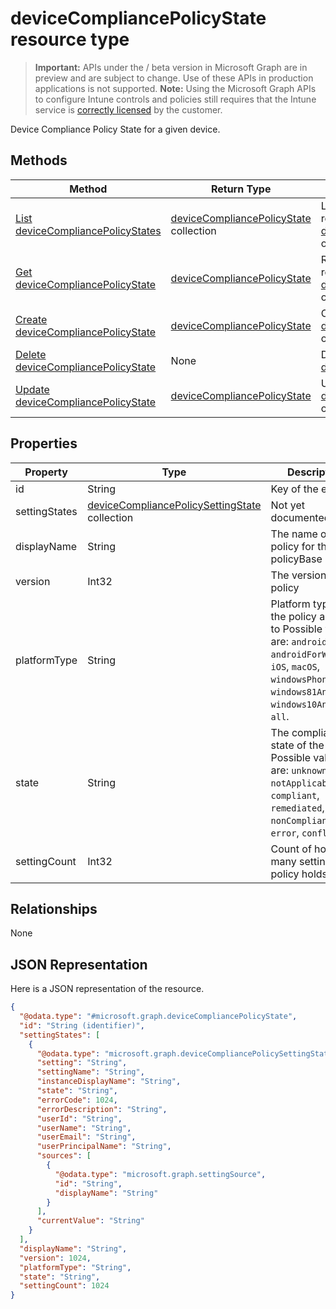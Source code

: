 ﻿# deviceCompliancePolicyState resource type

> **Important:** APIs under the / beta version in Microsoft Graph are in preview and are subject to change. Use of these APIs in production applications is not supported.
> **Note:** Using the Microsoft Graph APIs to configure Intune controls and policies still requires that the Intune service is [correctly licensed](https://go.microsoft.com/fwlink/?linkid=839381) by the customer.

Device Compliance Policy State for a given device.
## Methods
|Method|Return Type|Description|
|---|---|---|
|[List deviceCompliancePolicyStates](../api/intune_deviceconfig_devicecompliancepolicystate_list.md)|[deviceCompliancePolicyState](../resources/intune_deviceconfig_devicecompliancepolicystate.md) collection|List properties and relationships of the [deviceCompliancePolicyState](../resources/intune_deviceconfig_devicecompliancepolicystate.md) objects.|
|[Get deviceCompliancePolicyState](../api/intune_deviceconfig_devicecompliancepolicystate_get.md)|[deviceCompliancePolicyState](../resources/intune_deviceconfig_devicecompliancepolicystate.md)|Read properties and relationships of the [deviceCompliancePolicyState](../resources/intune_deviceconfig_devicecompliancepolicystate.md) object.|
|[Create deviceCompliancePolicyState](../api/intune_deviceconfig_devicecompliancepolicystate_create.md)|[deviceCompliancePolicyState](../resources/intune_deviceconfig_devicecompliancepolicystate.md)|Create a new [deviceCompliancePolicyState](../resources/intune_deviceconfig_devicecompliancepolicystate.md) object.|
|[Delete deviceCompliancePolicyState](../api/intune_deviceconfig_devicecompliancepolicystate_delete.md)|None|Deletes a [deviceCompliancePolicyState](../resources/intune_deviceconfig_devicecompliancepolicystate.md).|
|[Update deviceCompliancePolicyState](../api/intune_deviceconfig_devicecompliancepolicystate_update.md)|[deviceCompliancePolicyState](../resources/intune_deviceconfig_devicecompliancepolicystate.md)|Update the properties of a [deviceCompliancePolicyState](../resources/intune_deviceconfig_devicecompliancepolicystate.md) object.|

## Properties
|Property|Type|Description|
|---|---|---|
|id|String|Key of the entity.|
|settingStates|[deviceCompliancePolicySettingState](../resources/intune_deviceconfig_devicecompliancepolicysettingstate.md) collection|Not yet documented|
|displayName|String|The name of the policy for this policyBase|
|version|Int32|The version of the policy|
|platformType|String|Platform type that the policy applies to Possible values are: `android`, `androidForWork`, `iOS`, `macOS`, `windowsPhone81`, `windows81AndLater`, `windows10AndLater`, `all`.|
|state|String|The compliance state of the policy Possible values are: `unknown`, `notApplicable`, `compliant`, `remediated`, `nonCompliant`, `error`, `conflict`.|
|settingCount|Int32|Count of how many setting a policy holds|

## Relationships
None
## JSON Representation
Here is a JSON representation of the resource.
<!-- {
  "blockType": "resource",
  "keyProperty": "id",
  "@odata.type": "microsoft.graph.deviceCompliancePolicyState"
}
-->
```json
{
  "@odata.type": "#microsoft.graph.deviceCompliancePolicyState",
  "id": "String (identifier)",
  "settingStates": [
    {
      "@odata.type": "microsoft.graph.deviceCompliancePolicySettingState",
      "setting": "String",
      "settingName": "String",
      "instanceDisplayName": "String",
      "state": "String",
      "errorCode": 1024,
      "errorDescription": "String",
      "userId": "String",
      "userName": "String",
      "userEmail": "String",
      "userPrincipalName": "String",
      "sources": [
        {
          "@odata.type": "microsoft.graph.settingSource",
          "id": "String",
          "displayName": "String"
        }
      ],
      "currentValue": "String"
    }
  ],
  "displayName": "String",
  "version": 1024,
  "platformType": "String",
  "state": "String",
  "settingCount": 1024
}
```



